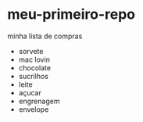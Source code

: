 # meu-primeiro-repo
minha lista de compras
- sorvete
- mac lovin
- chocolate
- sucrilhos
- leite
- açucar
- engrenagem
- envelope
